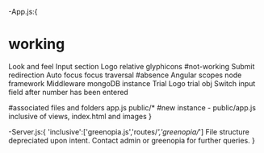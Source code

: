 -App.js:{
# working
Look and feel
Input section
Logo relative
glyphicons
#not-working
Submit redirection
Auto focus
focus traversal
#absence
Angular scopes
node framework
Middleware
mongoDB instance
Trial Logo
trial obj
Switch input field after number has been entered

#associated files and folders
app.js
public/*
#new instance - public/app.js
inclusive of views, index.html and images
}


<!-- To run node server:
type node server.js from upper 'greenopia' directory
initiate mongo daemon by typing 'mongod'
To access mongo Database, type 'mongo' in another terminal\
type "mongorestore dump" to restore Database from dump -->

-Server.js:{
  'inclusive':['greenopia.js','routes/*','greenopia/*']
  File structure depreciated upon intent.
  Contact admin or greenopia for further queries.
}
